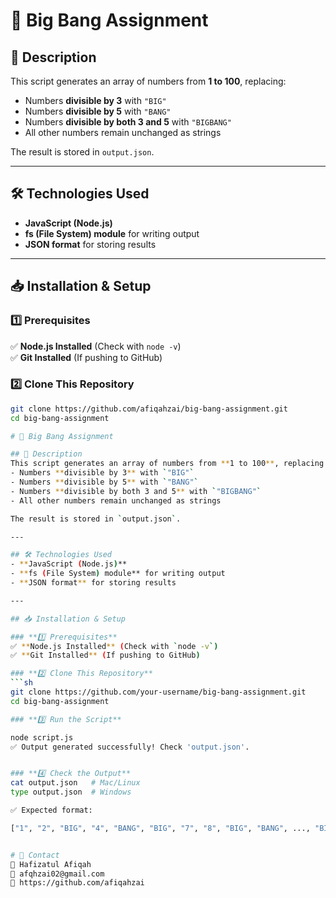 # 🚀 Big Bang Assignment

## 📌 Description  
This script generates an array of numbers from **1 to 100**, replacing:  
- Numbers **divisible by 3** with `"BIG"`  
- Numbers **divisible by 5** with `"BANG"`  
- Numbers **divisible by both 3 and 5** with `"BIGBANG"`  
- All other numbers remain unchanged as strings  

The result is stored in `output.json`.

---

## 🛠️ Technologies Used  
- **JavaScript (Node.js)**
- **fs (File System) module** for writing output
- **JSON format** for storing results

---

## 📥 Installation & Setup  

### **1️⃣ Prerequisites**  
✅ **Node.js Installed** (Check with `node -v`)  
✅ **Git Installed** (If pushing to GitHub)

### **2️⃣ Clone This Repository**
```sh
git clone https://github.com/afiqahzai/big-bang-assignment.git
cd big-bang-assignment

# 🚀 Big Bang Assignment

## 📌 Description  
This script generates an array of numbers from **1 to 100**, replacing:  
- Numbers **divisible by 3** with `"BIG"`  
- Numbers **divisible by 5** with `"BANG"`  
- Numbers **divisible by both 3 and 5** with `"BIGBANG"`  
- All other numbers remain unchanged as strings  

The result is stored in `output.json`.

---

## 🛠️ Technologies Used  
- **JavaScript (Node.js)**
- **fs (File System) module** for writing output
- **JSON format** for storing results

---

## 📥 Installation & Setup  

### **1️⃣ Prerequisites**  
✅ **Node.js Installed** (Check with `node -v`)  
✅ **Git Installed** (If pushing to GitHub)

### **2️⃣ Clone This Repository**
```sh
git clone https://github.com/your-username/big-bang-assignment.git
cd big-bang-assignment

### **3️⃣ Run the Script**

node script.js
✅ Output generated successfully! Check 'output.json'.


### **4️⃣ Check the Output**
cat output.json   # Mac/Linux
type output.json  # Windows

✅ Expected format:

["1", "2", "BIG", "4", "BANG", "BIG", "7", "8", "BIG", "BANG", ..., "BIGBANG"]


# 📧 Contact
👤 Hafizatul Afiqah
📩 afqhzai02@gmail.com
🔗 https://github.com/afiqahzai

